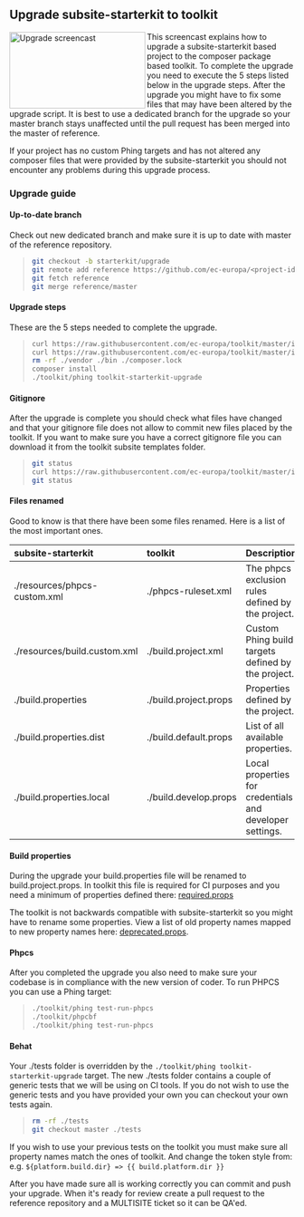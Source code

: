 ## Upgrade subsite-starterkit to toolkit
   
<a href="http://www.youtube.com/watch?feature=player_embedded&v=cwGZilB3BjQ
" target="_blank"><img src="http://img.youtube.com/vi/cwGZilB3BjQ/0.jpg" 
alt="Upgrade screencast" width="240" height="135" align="left" /></a>

This screencast explains how to upgrade a subsite-starterkit based project to
the composer package based toolkit. To complete the upgrade you need to execute
the 5 steps listed below in the upgrade steps. After the upgrade you might have
to fix some files that may have been altered by the upgrade script. It is best
to use a dedicated branch for the upgrade so your master branch stays unaffected
until the pull request has been merged into the master of reference.

If your project has no custom Phing targets and has not altered any composer
files that were provided by the subsite-starterkit you should not encounter any
problems during this upgrade process.

### Upgrade guide

#### Up-to-date branch

Check out new dedicated branch and make sure it is up to date with master of the
reference repository.

>```bash
> git checkout -b starterkit/upgrade
> git remote add reference https://github.com/ec-europa/<project-id>-reference.git
> git fetch reference
> git merge reference/master
>```

#### Upgrade steps

These are the 5 steps needed to complete the upgrade.

>```bash
> curl https://raw.githubusercontent.com/ec-europa/toolkit/master/includes/templates/subsite/composer.json > composer.json
> curl https://raw.githubusercontent.com/ec-europa/toolkit/master/includes/templates/subsite/build.xml > build.xml
> rm -rf ./vendor ./bin ./composer.lock
> composer install
> ./toolkit/phing toolkit-starterkit-upgrade
>```

#### Gitignore

After the upgrade is complete you should check what files have changed and that
your gitignore file does not allow to commit new files placed by the toolkit. If
you want to make sure you have a correct gitignore file you can download it from
the toolkit subsite templates folder.

>```bash
> git status
> curl https://raw.githubusercontent.com/ec-europa/toolkit/master/includes/templates/subsite/.gitignore > .gitignore
> git status
>```

#### Files renamed

Good to know is that there have been some files renamed. Here is a list of the
most important ones.

|subsite-starterkit|toolkit|Description|
|:---|:---|:---|
|./resources/phpcs-custom.xml|./phpcs-ruleset.xml|The phpcs exclusion rules defined by the project.| 
|./resources/build.custom.xml|./build.project.xml|Custom Phing build targets defined by the project.|
|./build.properties|./build.project.props|Properties defined by the project.|
|./build.properties.dist|./build.default.props|List of all available properties.|
|./build.properties.local|./build.develop.props|Local properties for credentials and developer settings.|

#### Build properties

During the upgrade your build.properties file will be renamed to
build.project.props. In toolkit this file is required for CI purposes and you
need a minimum of properties defined there:
[required.props](../includes/phing/props/required.props)

The toolkit is not backwards compatible with
subsite-starterkit so you might have to rename some properties. View a list
of old property names mapped to new property names here:
[deprecated.props](../includes/phing/build/help/deprecated.props).

#### Phpcs

After you completed the upgrade you also need to make sure your codebase is in
compliance with the new version of coder. To run PHPCS you can use a Phing
target:

>```bash
> ./toolkit/phing test-run-phpcs
> ./toolkit/phpcbf
> ./toolkit/phing test-run-phpcs
>```

#### Behat

Your ./tests folder is overridden by the `./toolkit/phing toolkit-starterkit-upgrade`
target. The new ./tests folder contains a couple of generic tests that we will
be using on CI tools. If you do not wish to use the generic tests and you have
provided your own you can checkout your own tests again.

>```bash
> rm -rf ./tests
> git checkout master ./tests
>```

If you wish to use your previous tests on the toolkit you must make sure all property
names match the ones of toolkit. And change the token style from:
e.g. `${platform.build.dir} => {{ build.platform.dir }}`

After you have made sure all is working correctly you can commit and push your
upgrade. When it's ready for review create a pull request to the reference
repository and a MULTISITE ticket so it can be QA'ed.
